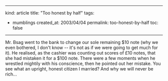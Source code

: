 -----
kind: article
title: "Too honest by half"
tags:
- mumblings
created_at: 2003/04/04
permalink: too-honest-by-half
toc: false
-----

<p>Mr. Bsag went to the bank to change our sole remaining $10 note (why we even bothered, I don't know -- it's not as if we were going to get much for it). He realised, as the cashier was counting out scores of &pound;10 notes, that she had mistaken it for a $100 note. There were a few moments when he wrestled mightily with his conscience, then he pointed out her mistake. You see what an upright, honest citizen I married? And why we will never be rich...</p>



